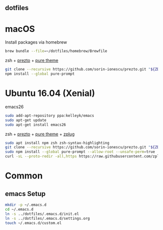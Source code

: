 dotfiles
--------

macOS
=====

Install packages via homebrew
```bash
brew bundle --file=~/dotfiles/homebrew/Brewfile
```

zsh + [prezto](https://github.com/sorin-ionescu/prezto) + [pure theme](https://github.com/sindresorhus/pure)
```bash
git clone --recursive https://github.com/sorin-ionescu/prezto.git "${ZDOTDIR:-$HOME}/.zprezto"
npm install --global pure-prompt
```

   
Ubuntu 16.04 (Xenial)
=====================

emacs26

```bash
sudo add-apt-repository ppa:kelleyk/emacs
sudo apt-get update
sudo apt-get install emacs26
```

zsh + [prezto](https://github.com/sorin-ionescu/prezto) + [pure theme](https://github.com/sindresorhus/pure) + [zplug](https://github.com/zplug/zplug)

```bash
sudo apt install npm zsh zsh-syntax-highlighting
git clone --recursive https://github.com/sorin-ionescu/prezto.git "${ZDOTDIR:-$HOME}/.zprezto"
sudo npm install --global pure-prompt --allow-root --unsafe-perm=true
curl -sL --proto-redir -all,https https://raw.githubusercontent.com/zplug/installer/master/installer.zsh| zsh
```

Common
======

emacs Setup
-----------
```bash
mkdir -p ~/.emacs.d
cd ~/.emacs.d
ln -s ../dotfiles/.emacs.d/init.el
ln -s ../dotfiles/.emacs.d/settings.org
touch ~/.emacs.d/custom.el
```
